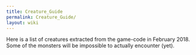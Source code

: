 ```yaml
---
title: Creature_Guide
permalink: Creature_Guide/
layout: wiki
---
```


Here is a list of creatures extracted from the game-code in February
2018. Some of the monsters will be impossible to actually encounter
(yet).
